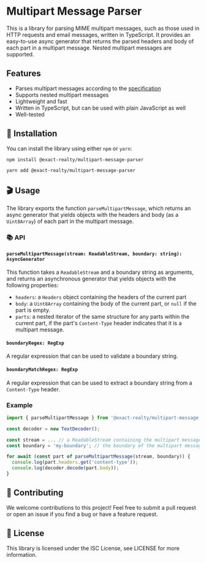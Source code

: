 # Multipart Message Parser

This is a library for parsing MIME multipart messages, such as those used in
HTTP requests and email messages, written in TypeScript. It provides an
easy-to-use async generator that returns the parsed headers and body of each
part in a multipart message. Nested multipart messages are supported.

## Features

  * Parses multipart messages according to the
    [specification](https://www.ietf.org/rfc/rfc2046.html#section-5.1)
  * Supports nested multipart messages
  * Lightweight and fast
  * Written in TypeScript, but can be used with plain JavaScript as well
  * Well-tested

## 🚀 Installation

You can install the library using either `npm` or `yarn`:

```sh
npm install @exact-realty/multipart-message-parser
```

```sh
yarn add @exact-realty/multipart-message-parser
```

## 🎬 Usage

The library exports the function `parseMultipartMessage`, which returns an async
generator that yields objects with the headers and body (as a `Uint8Array`) of
each part in the multipart message.

### 📚 API

#### `parseMultipartMessage(stream: ReadableStream, boundary: string): AsyncGenerator`

This function takes a `ReadableStream` and a boundary string as arguments, and
returns an asynchronous generator that yields objects with the following
properties:

  * `headers`: a `Headers` object containing the headers of the current part
  * `body`: a `Uint8Array` containing the body of the current part, or `null` if
    the part is empty.
  * `parts`: a nested iterator of the same structure for any parts within the
    current part, if the part's `Content-Type` header indicates that it is a
multipart message.

#### `boundaryRegex: RegExp`

A regular expression that can be used to validate a boundary string.

#### `boundaryMatchRegex: RegExp`

A regular expression that can be used to extract a boundary string from a
`Content-Type` header.

### Example

```js
import { parseMultipartMessage } from '@exact-realty/multipart-message-parser';

const decoder = new TextDecoder();

const stream = ... // a ReadableStream containing the multipart message
const boundary = 'my-boundary'; // the boundary of the multipart message

for await (const part of parseMultipartMessage(stream, boundary)) {
  console.log(part.headers.get('content-type'));
  console.log(decoder.decode(part.body));
}
```

## 🤝 Contributing

We welcome contributions to this project! Feel free to submit a pull request or
open an issue if you find a bug or have a feature request.

## 📄 License

This library is licensed under the ISC License, see LICENSE for more
information.
